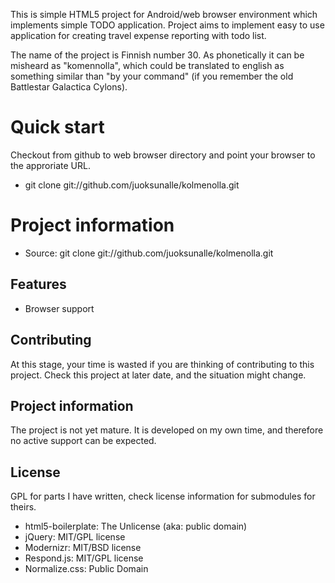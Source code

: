 
This is simple HTML5 project for Android/web browser environment which implements simple TODO application. Project aims to implement easy to use application for creating travel expense reporting with todo list.

The name of the project is Finnish number 30. As phonetically it can be misheard as "komennolla", which could be translated to english as something similar than "by your command" (if you remember the old Battlestar Galactica Cylons).


# Quick start

Checkout from github to web browser directory and point your browser to the approriate URL.

* git clone git://github.com/juoksunalle/kolmenolla.git


# Project information

* Source: git clone git://github.com/juoksunalle/kolmenolla.git

## Features

* Browser support

## Contributing

At this stage, your time is wasted if you are thinking of contributing to this project. Check this project at later date, and the situation might change.

## Project information

The project is not yet mature. It is developed on my own time, and therefore no active support can be expected.

## License

GPL for parts I have written, check license information for submodules for theirs.

* html5-boilerplate: The Unlicense (aka: public domain)
* jQuery: MIT/GPL license
* Modernizr: MIT/BSD license
* Respond.js: MIT/GPL license
* Normalize.css: Public Domain

